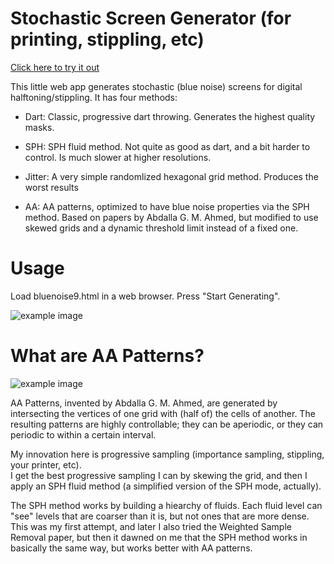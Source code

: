 Stochastic Screen Generator (for printing, stippling, etc)
==========================================

[Click here to try it out](http://joeedh.github.io/StochasticScreenGenerator/bluenoise9.html)

This little web app generates stochastic (blue noise) screens
for digital halftoning/stippling.  It has four methods:

* Dart:  Classic, progressive dart throwing.  Generates
  the highest quality masks.
  
* SPH: SPH fluid method.  Not quite as good as dart, and 
  a bit harder to control.  Is much slower at higher resolutions.
  
* Jitter: A very simple randomlized hexagonal grid method.  Produces
  the worst results
  
* AA: AA patterns, optimized to have blue noise properties via the SPH
      method.  Based on papers by Abdalla G. M. Ahmed, but modified to use skewed 
      grids and a dynamic threshold limit instead of a fixed one.

Usage
=====

Load bluenoise9.html in a web browser.  Press "Start Generating".

![example image](http://joeedh.github.io/StochasticScreenGenerator/examples/Startup.png "Example")

What are AA Patterns?
=====================

![example image](http://joeedh.github.io/StochasticScreenGenerator/examples/AA_Illustration.png "Example")

AA Patterns, invented by Abdalla G. M. Ahmed, are generated by intersecting the vertices of
one grid with (half of) the cells of another.  The resulting patterns are highly controllable;
they can be aperiodic, or they can periodic to within a certain interval.

My innovation here is progressive sampling (importance sampling, stippling, your printer, etc).  
I get the best progressive sampling I can by skewing the grid, and then I apply an SPH fluid
method (a simplified version of the SPH mode, actually).  

The SPH method works by building a hiearchy of fluids.  Each fluid level can "see" levels that
are coarser than it is, but not ones that are more dense.  This was my first attempt, and later
I also tried the Weighted Sample Removal paper, but then it dawned on me that the SPH method 
works in basically the same way, but works better with AA patterns.




